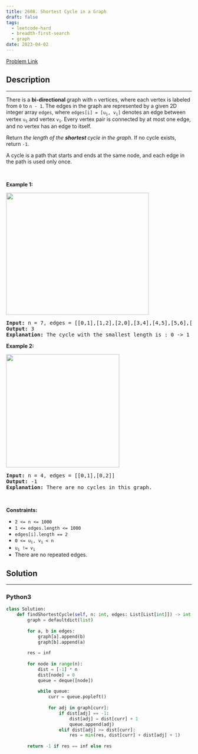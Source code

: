 ```yaml
---
title: 2608. Shortest Cycle in a Graph
draft: false
tags: 
  - leetcode-hard
  - breadth-first-search
  - graph
date: 2023-04-02
---
```


[Problem Link](https://leetcode.com/problems/shortest-cycle-in-a-graph/)

## Description

---
<p>There is a <strong>bi-directional </strong>graph with <code>n</code> vertices, where each vertex is labeled from <code>0</code> to <code>n - 1</code>. The edges in the graph are represented by a given 2D integer array <code>edges</code>, where <code>edges[i] = [u<sub>i</sub>, v<sub>i</sub>]</code> denotes an edge between vertex <code>u<sub>i</sub></code> and vertex <code>v<sub>i</sub></code>. Every vertex pair is connected by at most one edge, and no vertex has an edge to itself.</p>

<p>Return <em>the length of the <strong>shortest </strong>cycle in the graph</em>. If no cycle exists, return <code>-1</code>.</p>

<p>A cycle is a path that starts and ends at the same node, and each edge in the path is used only once.</p>

<p>&nbsp;</p>
<p><strong class="example">Example 1:</strong></p>
<img alt="" src="https://assets.leetcode.com/uploads/2023/01/04/cropped.png" style="width: 387px; height: 331px;" />
<pre>
<strong>Input:</strong> n = 7, edges = [[0,1],[1,2],[2,0],[3,4],[4,5],[5,6],[6,3]]
<strong>Output:</strong> 3
<strong>Explanation:</strong> The cycle with the smallest length is : 0 -&gt; 1 -&gt; 2 -&gt; 0 
</pre>

<p><strong class="example">Example 2:</strong></p>
<img alt="" src="https://assets.leetcode.com/uploads/2023/01/04/croppedagin.png" style="width: 307px; height: 307px;" />
<pre>
<strong>Input:</strong> n = 4, edges = [[0,1],[0,2]]
<strong>Output:</strong> -1
<strong>Explanation:</strong> There are no cycles in this graph.
</pre>

<p>&nbsp;</p>
<p><strong>Constraints:</strong></p>

<ul>
	<li><code>2 &lt;= n &lt;= 1000</code></li>
	<li><code>1 &lt;= edges.length &lt;= 1000</code></li>
	<li><code>edges[i].length == 2</code></li>
	<li><code>0 &lt;= u<sub>i</sub>, v<sub>i</sub> &lt; n</code></li>
	<li><code>u<sub>i</sub> != v<sub>i</sub></code></li>
	<li>There are no repeated edges.</li>
</ul>


## Solution

---
### Python3
``` py title='shortest-cycle-in-a-graph'
class Solution:
    def findShortestCycle(self, n: int, edges: List[List[int]]) -> int:
        graph = defaultdict(list)
        
        for a, b in edges:
            graph[a].append(b)
            graph[b].append(a)
        
        res = inf
        
        for node in range(n):
            dist = [-1] * n
            dist[node] = 0
            queue = deque([node])
            
            while queue:
                curr = queue.popleft()
                
                for adj in graph[curr]:
                    if dist[adj] == -1:
                        dist[adj] = dist[curr] + 1
                        queue.append(adj)
                    elif dist[adj] >= dist[curr]:
                        res = min(res, dist[curr] + dist[adj] + 1)
        
        return -1 if res == inf else res
```

